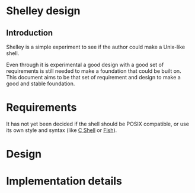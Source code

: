 # Shelley design

## Introduction

Shelley is a simple experiment to see if the author could make a Unix-like
shell.

Even through it is experimental a good design with a good set of requirements
is still needed to make a foundation that could be built on. This document
aims to be that set of requirement and design to make a good and stable
foundation.

# Requirements

It has not yet been decided if the shell should be POSIX compatible, or use
its own style and syntax (like [C Shell](https://en.wikipedia.org/wiki/C_shell)
or [Fish](https://fishshell.com)).

# Design

# Implementation details
